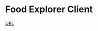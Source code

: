 <h1> Food Explorer Client </h1>

<a href="https://main--lustrous-gecko-a1a0e5.netlify.app/">URL</a>
